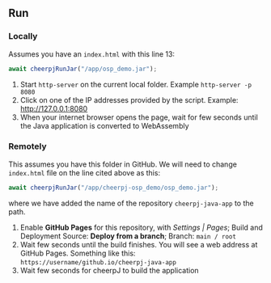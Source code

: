 
## Run

### Locally
Assumes you have an `index.html` with this line 13:
```js
await cheerpjRunJar("/app/osp_demo.jar");
```

1. Start `http-server` on the current local folder. Example `http-server -p 8080`  
2. Click on one of the IP addresses provided by the script. Example: http://127.0.0.1:8080
3. When your internet browser opens the page, wait for few seconds until the Java application is converted to WebAssembly


### Remotely
This assumes you have this folder in GitHub. We will need to change `index.html` file on the line cited above as this:
```js
await cheerpjRunJar("/app/cheerpj-osp_demo/osp_demo.jar");
```
where we have added the name of the repository `cheerpj-java-app` to the path.

1. Enable **GitHub Pages** for this repository, with *Settings | Pages*; Build and Deployment Source: **Deploy from a branch**;  Branch: `main / root`
2. Wait few seconds until the build finishes. You will see a web address at GitHub Pages. Something like this: `https://username/github.io/cheerpj-java-app`
3. Wait few seconds for cheerpJ to build the application


